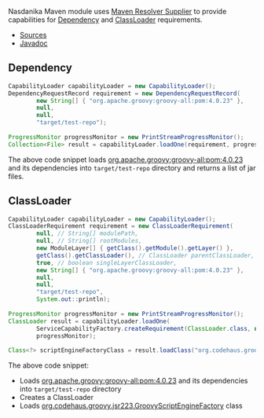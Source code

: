 Nasdanika Maven module uses [Maven Resolver Supplier](https://javadoc.io/doc/org.apache.maven.resolver/maven-resolver-supplier/1.9.22/) to provide
capabilities for [Dependency](https://javadoc.io/doc/org.nasdanika.core/capability/latest/org.nasdanika.capability/org/nasdanika/capability/requirements/DependencyRequestRecord.html) and [ClassLoader](https://javadoc.io/doc/org.nasdanika.core/capability/latest/org.nasdanika.capability/org/nasdanika/capability/requirements/ClassLoaderRequirement.html) requirements.

* [Sources](https://github.com/Nasdanika/core/tree/master/maven)
* [Javadoc](https://javadoc.io/doc/org.nasdanika.core/maven/latest/org.nasdanika.maven/module-summary.html)

## Dependency 

```java
CapabilityLoader capabilityLoader = new CapabilityLoader();
DependencyRequestRecord requirement = new DependencyRequestRecord(
		new String[] { "org.apache.groovy:groovy-all:pom:4.0.23" }, 
		null, 
		null, 
		"target/test-repo");
		
ProgressMonitor progressMonitor = new PrintStreamProgressMonitor();
Collection<File> result = capabilityLoader.loadOne(requirement, progressMonitor);
```

The above code snippet loads [org.apache.groovy:groovy-all:pom:4.0.23](https://mvnrepository.com/artifact/org.apache.groovy/groovy-all/4.0.23) and its dependencies into ``target/test-repo`` directory and returns a list of jar files.

## ClassLoader 

```java
CapabilityLoader capabilityLoader = new CapabilityLoader();
ClassLoaderRequirement requirement = new ClassLoaderRequirement(
		null, // String[] modulePath,
		null, // String[] rootModules,
		new ModuleLayer[] { getClass().getModule().getLayer() }, 
		getClass().getClassLoader(), // ClassLoader parentClassLoader,
		true, // boolean singleLayerClassLoader,				
		new String[] { "org.apache.groovy:groovy-all:pom:4.0.23" }, 
		null, 
		null, 
		"target/test-repo",
		System.out::println);
		
ProgressMonitor progressMonitor = new PrintStreamProgressMonitor();
ClassLoader result = capabilityLoader.loadOne(
		ServiceCapabilityFactory.createRequirement(ClassLoader.class, null, requirement),
		progressMonitor);
		
Class<?> scriptEngineFactoryClass = result.loadClass("org.codehaus.groovy.jsr223.GroovyScriptEngineFactory");
```

The above code snippet:

* Loads [org.apache.groovy:groovy-all:pom:4.0.23](https://mvnrepository.com/artifact/org.apache.groovy/groovy-all/4.0.23) and its dependencies into ``target/test-repo`` directory
* Creates a ClassLoader
* Loads [org.codehaus.groovy.jsr223.GroovyScriptEngineFactory](https://javadoc.io/doc/org.apache.groovy/groovy-jsr223/4.0.23/org/codehaus/groovy/jsr223/GroovyScriptEngineFactory.html) class


